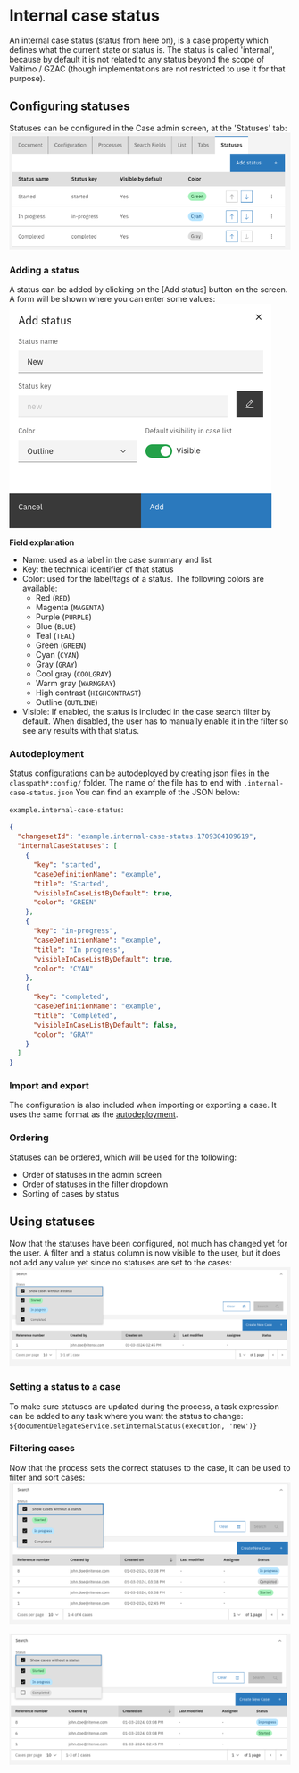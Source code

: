 # Internal case status

An internal case status (status from here on), is a case property which defines what the current state or status is.
The status is called 'internal', because by default it is not related to any status beyond the scope of Valtimo / GZAC (though implementations are not
restricted to use it for that purpose).

## Configuring statuses
Statuses can be configured in the Case admin screen, at the 'Statuses' tab:
![Internal status list](img/internal-status-list.png)

### Adding a status
A status can be added by clicking on the [Add status] button on the screen. A form will be shown where you can enter some values:
![Add internal status](img/add-internal-status.png)

**Field explanation**

- Name: used as a label in the case summary and list
- Key: the technical identifier of that status
- Color: used for the label/tags of a status. The following colors are available:
  - Red (`RED`)
  - Magenta (`MAGENTA`)
  - Purple (`PURPLE`)
  - Blue (`BLUE`)
  - Teal (`TEAL`)
  - Green (`GREEN`)
  - Cyan (`CYAN`)
  - Gray (`GRAY`)
  - Cool gray (`COOLGRAY`)
  - Warm gray (`WARMGRAY`)
  - High contrast (`HIGHCONTRAST`)
  - Outline (`OUTLINE`)
- Visible: If enabled, the status is included in the case search filter by default. When disabled, the user has to manually enable it in the filter so see any
  results with that status.

### Autodeployment
Status configurations can be autodeployed by creating json files in the `classpath*:config/` folder. The name of the file has to end with `.internal-case-status.json`
You can find an example of the JSON below:

`example.internal-case-status`:
```json
{
  "changesetId": "example.internal-case-status.1709304109619",
  "internalCaseStatuses": [
    {
      "key": "started",
      "caseDefinitionName": "example",
      "title": "Started",
      "visibleInCaseListByDefault": true,
      "color": "GREEN"
    },
    {
      "key": "in-progress",
      "caseDefinitionName": "example",
      "title": "In progress",
      "visibleInCaseListByDefault": true,
      "color": "CYAN"
    },
    {
      "key": "completed",
      "caseDefinitionName": "example",
      "title": "Completed",
      "visibleInCaseListByDefault": false,
      "color": "GRAY"
    }
  ]
}
```

### Import and export
The configuration is also included when importing or exporting a case. It uses the same format as the [autodeployment](#autodeployment).

### Ordering

Statuses can be ordered, which will be used for the following:

- Order of statuses in the admin screen
- Order of statuses in the filter dropdown
- Sorting of cases by status

## Using statuses
Now that the statuses have been configured, not much has changed yet for the user. A filter and a status column is now visible to the user, but it does not add
any value yet since no statuses are set to the cases:
![Internal status case list](img/internal-status-case-list.png)

### Setting a status to a case
To make sure statuses are updated during the process, a task expression can be added to any task where you want the status to change:
`${documentDelegateService.setInternalStatus(execution, 'new')}`

### Filtering cases
Now that the process sets the correct statuses to the case, it can be used to filter and sort cases:
![Internal status filtering](img/internal-status-filtering.png)

![Internal status filtered](img/internal-status-filtered.png)










